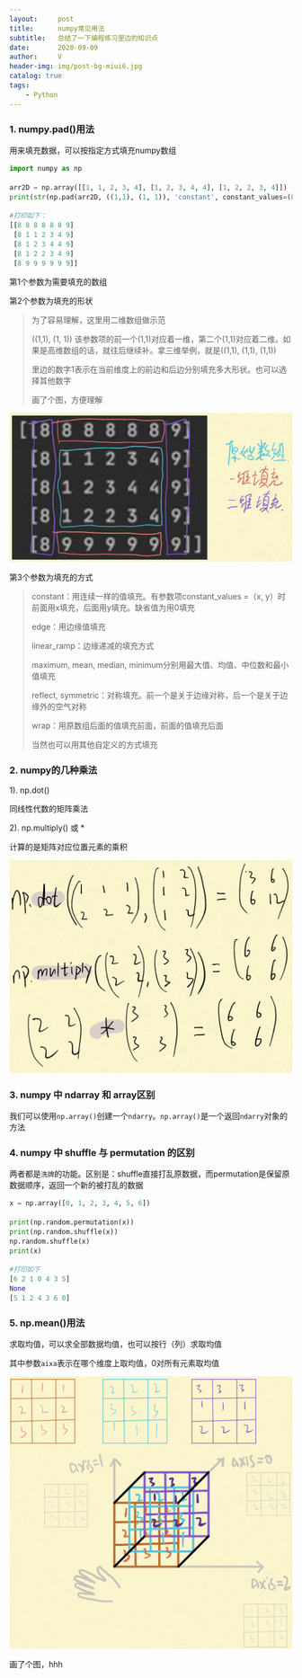 ```yaml
---
layout:     post
title:      numpy常见用法
subtitle:   总结了一下编程练习里边的知识点
date:       2020-09-09
author:     V
header-img: img/post-bg-miui6.jpg
catalog: true
tags:
    - Python
---
```


### 1. numpy.pad()用法

用来填充数据，可以按指定方式填充numpy数组

```Python
import numpy as np

arr2D = np.array([[1, 1, 2, 3, 4], [1, 2, 3, 4, 4], [1, 2, 2, 3, 4]])
print(str(np.pad(arr2D, ((1,1), (1, 1)), 'constant', constant_values=(8, 9))))

#打印如下：
[[8 8 8 8 8 8 9]
 [8 1 1 2 3 4 9]
 [8 1 2 3 4 4 9]
 [8 1 2 2 3 4 9]
 [8 9 9 9 9 9 9]]
```

第1个参数为需要填充的数组
 
第2个参数为填充的形状

> 为了容易理解，这里用二维数组做示范
> 
> ((1,1), (1, 1)) 该参数项的前一个(1,1)对应着一维，第二个(1,1)对应着二维。如果是高维数组的话，就往后继续补。拿三维举例，就是((1,1), (1,1), (1,1))
> 
> 里边的数字1表示在当前维度上的前边和后边分别填充多大形状。也可以选择其他数字
> 
> 画了个图，方便理解

![](/img/numpy/np_pad_1.jpeg)

第3个参数为填充的方式

>constant：用连续一样的值填充。有参数项constant_values =（x, y）时前面用x填充，后面用y填充。缺省值为用0填充
>
>edge：用边缘值填充
>
>linear_ramp：边缘递减的填充方式
>
>maximum, mean, median, minimum分别用最大值、均值、中位数和最小值填充
>
>reflect, symmetric：对称填充。前一个是关于边缘对称，后一个是关于边缘外的空气对称
>
>wrap：用原数组后面的值填充前面，前面的值填充后面
>
>当然也可以用其他自定义的方式填充
  
### 2. numpy的几种乘法

1). np.dot()

同线性代数的矩阵乘法

2). np.multiply() 或 *

计算的是矩阵对应位置元素的乘积

![](/img/numpy/np_pad_2.jpeg)

### 3. numpy 中 ndarray 和 array区别

我们可以使用`np.array()`创建一个`ndarry`。`np.array()`是一个返回`ndarry`对象的方法

### 4. numpy 中 shuffle 与 permutation 的区别

两者都是`洗牌`的功能。区别是：shuffle直接打乱原数据，而permutation是保留原数据顺序，返回一个新的被打乱的数据

```python
x = np.array([0, 1, 2, 3, 4, 5, 6])

print(np.random.permutation(x))
print(np.random.shuffle(x))
np.random.shuffle(x)
print(x)

#打印如下
[6 2 1 0 4 3 5]
None
[5 1 2 4 3 6 0]
```

### 5. np.mean()用法

求取均值，可以求全部数据均值，也可以按行（列）求取均值

其中参数`aixa`表示在哪个维度上取均值，0对所有元素取均值

![](/img/numpy/np_mean_1.jpeg)

画了个图，hhh